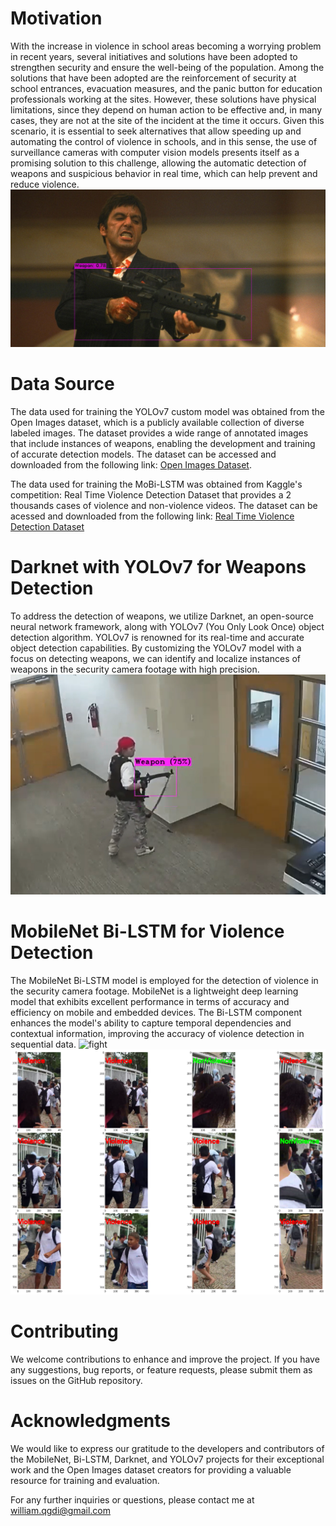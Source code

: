 # Motivation
With the increase in violence in school areas becoming a worrying problem in recent years, several initiatives and solutions have been adopted to strengthen security and ensure the well-being of the population. Among the solutions that have been adopted are the reinforcement of security at school entrances, evacuation measures, and the panic button for education professionals working at the sites. However, these solutions have physical limitations, since they depend on human action to be effective and, in many cases, they are not at the site of the incident at the time it occurs. Given this scenario, it is essential to seek alternatives that allow speeding up and automating the control of violence in schools, and in this sense, the use of surveillance cameras with computer vision models presents itself as a promising solution to this challenge, allowing the automatic detection of weapons and suspicious behavior in real time, which can help prevent and reduce violence.
![scarface](scarface_with_weapon.png)

# Data Source
The data used for training the YOLOv7 custom model was obtained from the Open Images dataset, which is a publicly available collection of diverse labeled images. The dataset provides a wide range of annotated images that include instances of weapons, enabling the development and training of accurate detection models. The dataset can be accessed and downloaded from the following link: [Open Images Dataset](https://storage.googleapis.com/openimages/web/index.html).

The data used for training the MoBi-LSTM was obtained from Kaggle's competition: Real Time Violence Detection Dataset that provides a 2 thousands cases of violence and non-violence videos. The dataset can be acessed and downloaded from the following link: [Real Time Violence Detection Dataset](https://www.kaggle.com/datasets/mohamedmustafa/real-life-violence-situations-dataset)

# Darknet with YOLOv7 for Weapons Detection
To address the detection of weapons, we utilize Darknet, an open-source neural network framework, along with YOLOv7 (You Only Look Once) object detection algorithm. YOLOv7 is renowned for its real-time and accurate object detection capabilities. By customizing the YOLOv7 model with a focus on detecting weapons, we can identify and localize instances of weapons in the security camera footage with high precision.
![weapon_detection](weapon_in_video.png)

# MobileNet Bi-LSTM for Violence Detection
The MobileNet Bi-LSTM model is employed for the detection of violence in the security camera footage. MobileNet is a lightweight deep learning model that exhibits excellent performance in terms of accuracy and efficiency on mobile and embedded devices. The Bi-LSTM component enhances the model's ability to capture temporal dependencies and contextual information, improving the accuracy of violence detection in sequential data.
![fight](fight_gif.gif)
![frame by frame violence detection](fight_frames.png)


# Contributing
We welcome contributions to enhance and improve the project. If you have any suggestions, bug reports, or feature requests, please submit them as issues on the GitHub repository.

# Acknowledgments
We would like to express our gratitude to the developers and contributors of the MobileNet, Bi-LSTM, Darknet, and YOLOv7 projects for their exceptional work and the Open Images dataset creators for providing a valuable resource for training and evaluation.

For any further inquiries or questions, please contact me at william.qgdi@gmail.com
